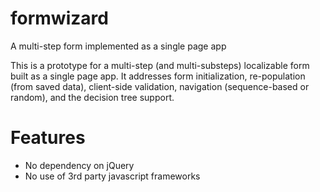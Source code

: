# formwizard
A multi-step form implemented as a single page app

This is a prototype for a multi-step (and multi-substeps) localizable form built as a single page app. It addresses form initialization, re-population (from saved data), client-side validation, navigation (sequence-based or random), and the decision tree support. 

# Features
- No dependency on jQuery
- No use of 3rd party javascript frameworks
